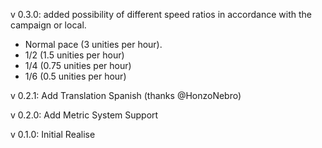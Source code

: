 v 0.3.0: added possibility of different speed ratios in accordance with the campaign or local.
- Normal pace (3 unities per hour).
- 1/2 (1.5 unities per hour)
- 1/4 (0.75 unities per hour)
- 1/6 (0.5 unities per hour)

v 0.2.1: Add Translation Spanish (thanks @HonzoNebro)

v 0.2.0: Add Metric System Support

v 0.1.0: Initial Realise
